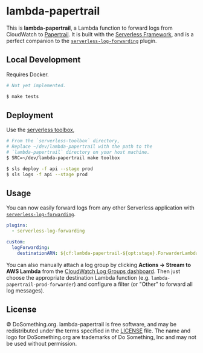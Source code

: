 # lambda-papertrail

This is **lambda-papertrail**, a Lambda function to forward logs from CloudWatch to [Papertrail](http://papertrailapp.com). It is built with the [Serverless Framework](https://serverless.com/), and is a perfect companion to the [`serverless-log-forwarding`](https://github.com/amplify-education/serverless-log-forwarding) plugin.

## Local Development

Requires Docker.

```sh
# Not yet implemented.

$ make tests
```

## Deployment

Use the [serverless toolbox](https://github.com/Elizabeth-Warren/serverless-toolbox),

```sh
# From the `serverless-toolbox` directory,
# Replace ~/dev/lambda-papertrail with the path to the
# `lambda-papertrail` directory on your host machine.
$ SRC=~/dev/lambda-papertrail make toolbox

$ sls deploy -f api --stage prod
$ sls logs -f api --stage prod
```

## Usage

You can now easily forward logs from any other Serverless application with [`serverless-log-forwarding`](https://github.com/amplify-education/serverless-log-forwarding).

```yml
plugins:
  - serverless-log-forwarding

custom:
  logForwarding:
    destinationARN: ${cf:lambda-papertrail-${opt:stage}.ForwarderLambdaArn}
```

You can also manually attach a log group by clicking **Actions → Stream to AWS Lambda** from the [CloudWatch Log Groups dashboard](https://console.aws.amazon.com/cloudwatch/home?region=us-east-1#logs:). Then just choose the appropriate destination Lambda function (e.g. `lambda-papertrail-prod-forwarder`) and configure a filter (or "Other" to forward all log messages).

## License

&copy; DoSomething.org. lambda-papertrail is free software, and may be redistributed under the terms specified
in the [LICENSE](https://github.com/DoSomething/lambda-papertrail/blob/master/LICENSE) file. The name and logo for
DoSomething.org are trademarks of Do Something, Inc and may not be used without permission.
